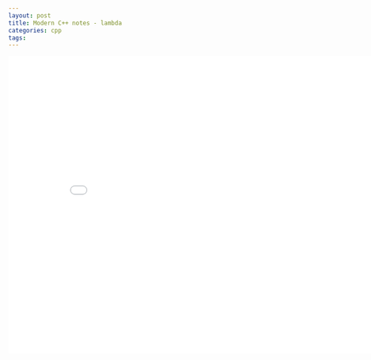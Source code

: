 ```yaml
---
layout: post
title: Modern C++ notes - lambda
categories: cpp
tags:
---
```


<center><embed src="/pdfs/posts/Modern cpp note — lambda.pdf" width="850" height="600"></center>
